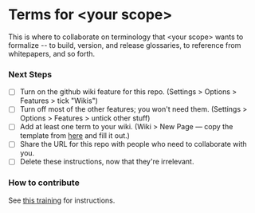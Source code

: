 # Terms for &lt;your scope&gt;

This is where to collaborate on terminology that &lt;your scope&gt; wants to formalize -- to build, version, and release glossaries, to reference from whitepapers, and so forth.

### Next Steps

-[ ] Turn on the github wiki feature for this repo. (Settings &gt; Options &gt; Features &gt; tick "Wikis")
-[ ] Turn off most of the other features; you won't need them. (Settings &gt; Options &gt; Features &gt; untick other stuff)
-[ ] Add at least one term to your wiki. (Wiki &gt; New Page &mdash; copy the template from [here](https://raw.githubusercontent.com/trustoverip/concepts-and-terminology-wg/master/.github/ISSUE_TEMPLATE/01-new-term.md) and fill it out.)
-[ ] Share the URL for this repo with people who need to collaborate with you.
-[ ] Delete these instructions, now that they're irrelevant.

### How to contribute

See [this training](https://example.com/foo) for instructions.
